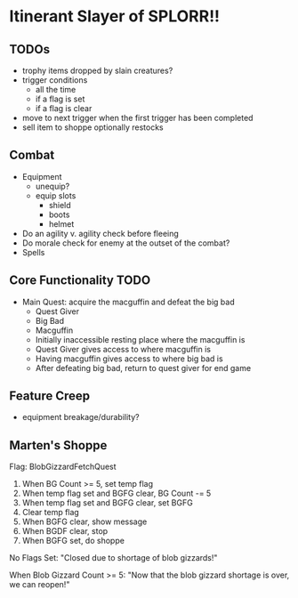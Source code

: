 ﻿# Itinerant Slayer of SPLORR!!

## TODOs

* trophy items dropped by slain creatures? 
* trigger conditions
    * all the time
    * if a flag is set
    * if a flag is clear
* move to next trigger when the first trigger has been completed
* sell item to shoppe optionally restocks

## Combat

* Equipment
    * unequip?
    * equip slots
        * shield
        * boots
        * helmet
* Do an agility v. agility check before fleeing
* Do morale check for enemy at the outset of the combat?
* Spells

## Core Functionality TODO

* Main Quest: acquire the macguffin and defeat the big bad
    * Quest Giver
    * Big Bad
    * Macguffin
    * Initially inaccessible resting place where the macguffin is
    * Quest Giver gives access to where macguffin is
    * Having macguffin gives access to where big bad is
    * After defeating big bad, return to quest giver for end game

## Feature Creep

* equipment breakage/durability?

## Marten's Shoppe

Flag: BlobGizzardFetchQuest

1. When BG Count >= 5, set temp flag
1. When temp flag set and BGFG clear, BG Count -= 5
1. When temp flag set and BGFG clear, set BGFG
1. Clear temp flag
1. When BGFG clear, show message
1. When BGDF clear, stop
1. When BGFG set, do shoppe

No Flags Set: "Closed due to shortage of blob gizzards!"

When Blob Gizzard Count >= 5: "Now that the blob gizzard shortage is over, we can reopen!"